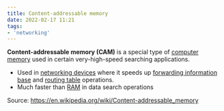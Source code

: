 ```yaml
---
title: Content-addressable memory
date: 2022-02-17 11:21
tags:
- 'networking'
---
```


**Content-addressable memory (CAM)** is a special type of [computer memory](20220217112213-computer-memory.md)
used in certain very-high-speed searching applications. 

* Used in [networking devices](20220217112325-networking-device.md) where it
  speeds up [forwarding information base](20220217112444-forwarding-information-base.md)
  and [routing table](2020-11-05--13-33-55Z--routing_tables.md) operations.
* Much faster than [RAM](20220216081431-random-access-memory.md) in data search
  operations

Source: https://en.wikipedia.org/wiki/Content-addressable_memory
